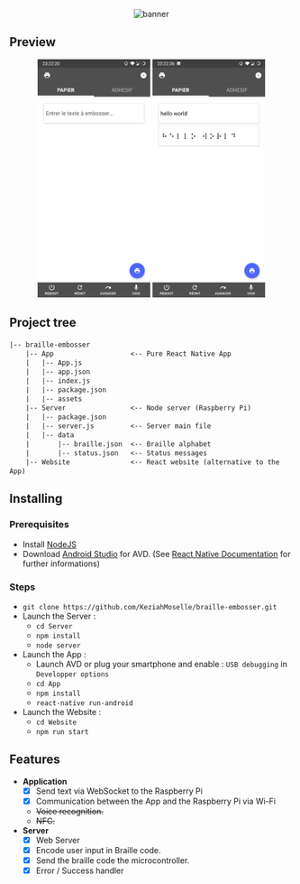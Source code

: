 <p align="center">
 <img src="https://i.imgur.com/4cdl3gV.png" alt="banner">
</p>

## Preview

<p align="center">
 <img width="200" src="./preview.jpg" alt="preview">
 <img width="200" src="./preview2.jpg" alt="preview">
</p>

## Project tree

```
|-- braille-embosser
    |-- App                   <-- Pure React Native App
    |   |-- App.js
    |   |-- app.json
    |   |-- index.js
    |   |-- package.json
    |   |-- assets
    |-- Server                <-- Node server (Raspberry Pi)
    |   |-- package.json
    |   |-- server.js         <-- Server main file
    |   |-- data
    |       |-- braille.json  <-- Braille alphabet
    |       |-- status.json   <-- Status messages
    |-- Website               <-- React website (alternative to the App)

```

## Installing

### Prerequisites
* Install [NodeJS](https://nodejs.org/en/)
* Download [Android Studio](https://developer.android.com/studio/index.html) for AVD. (See [React Native Documentation](https://facebook.github.io/react-native/docs/getting-started.html) for further informations)
  
### Steps

* `git clone https://github.com/KeziahMoselle/braille-embosser.git`
* Launch the Server :
  * `cd Server`
  * `npm install`
  * `node server`
* Launch the App :
  * Launch AVD or plug your smartphone and enable : `USB debugging` in `Developper options`
  * `cd App`
  * `npm install`
  * `react-native run-android`
* Launch the Website : 
  * `cd Website`
  * `npm run start`

## Features

  * **Application**
    * [x] Send text via WebSocket to the Raspberry Pi
    * [x] Communication between the App and the Raspberry Pi via Wi-Fi
    * ~~Voice recognition.~~
    * ~~NFC.~~
  * **Server**
    * [x] Web Server
    * [x] Encode user input in Braille code.
    * [x] Send the braille code the microcontroller.
    * [x] Error / Success handler
